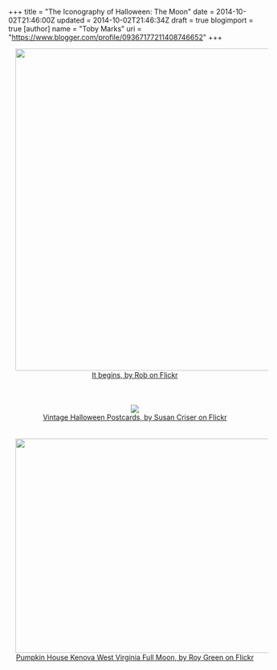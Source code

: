 +++
title = "The Iconography of Halloween: The Moon"
date = 2014-10-02T21:46:00Z
updated = 2014-10-02T21:46:34Z
draft = true
blogimport = true 
[author]
	name = "Toby Marks"
	uri = "https://www.blogger.com/profile/09367177211408746652"
+++

<div class="separator" style="clear: both; text-align: center;"><a href="https://imagedelivery.net/zJmFZzaNuqC_Q5Caqyu8nQ/tobyblog_images_the-iconography-of-halloween-the-moon_15225098149_0b4155ddd6_z.jpg/fit=scale-down,w=780,sharpen=1,f=auto,q=0.9,slow-connection-quality=0.3" imageanchor="1" style="margin-left: 1em; margin-right: 1em;"><img border="0" height="640" src="https://imagedelivery.net/zJmFZzaNuqC_Q5Caqyu8nQ/tobyblog_images_the-iconography-of-halloween-the-moon_15225098149_0b4155ddd6_z.jpg/fit=scale-down,w=780,sharpen=1,f=auto,q=0.9,slow-connection-quality=0.3" width="640" /></a></div><div class="separator" style="clear: both; text-align: center;"><a href="https://www.flickr.com/photos/sawmill/15225098149">It begins, by Rob on Flickr</a></div><div class="separator" style="clear: both; text-align: center;"><br /></div><div class="separator" style="clear: both; text-align: center;"><br /></div><div class="separator" style="clear: both; text-align: center;"><br /></div><div class="separator" style="clear: both; text-align: center;"><a href="https://imagedelivery.net/zJmFZzaNuqC_Q5Caqyu8nQ/tobyblog_images_the-iconography-of-halloween-the-moon_3831935133_af91dc42a2_o.jpg/fit=scale-down,w=780,sharpen=1,f=auto,q=0.9,slow-connection-quality=0.3" imageanchor="1" style="margin-left: 1em; margin-right: 1em;"><img border="0" src="https://imagedelivery.net/zJmFZzaNuqC_Q5Caqyu8nQ/tobyblog_images_the-iconography-of-halloween-the-moon_3831935133_af91dc42a2_o.jpg/fit=scale-down,w=780,sharpen=1,f=auto,q=0.9,slow-connection-quality=0.3" /></a></div><div class="separator" style="clear: both; text-align: center;"><a href="https://www.flickr.com/photos/suzee_que/3831935133">Vintage Halloween Postcards, by Susan Criser on Flickr</a></div><div class="separator" style="clear: both; text-align: center;"><br /></div><div class="separator" style="clear: both; text-align: center;"><br /></div><div class="separator" style="clear: both; text-align: center;"><a href="https://farm7.staticflickr.com/6045/6297155248_3b1d37a5a7_b.jpg" imageanchor="1" style="margin-left: 1em; margin-right: 1em;"><img border="0" height="426" src="https://farm7.staticflickr.com/6045/6297155248_3b1d37a5a7_b.jpg" width="640" /></a></div><div class="separator" style="clear: both; text-align: center;"><a href="https://www.flickr.com/photos/photos_by_roy/6297155248">Pumpkin House Kenova West Virginia Full Moon, by Roy Green on Flickr</a></div><div class="separator" style="clear: both; text-align: center;"><br /></div>
